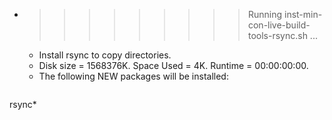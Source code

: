* >>>>>>>>> Running inst-min-con-live-build-tools-rsync.sh ...
  * Install rsync to copy directories.
  * Disk size = 1568376K. Space Used = 4K. Runtime = 00:00:00:00.
  * The following NEW packages will be installed:
  ```bash
rsync*
  ```

